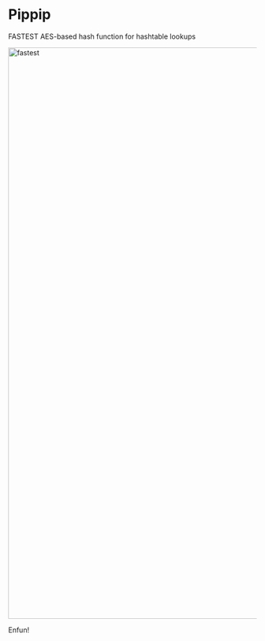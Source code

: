 # Pippip
FASTEST AES-based hash function for hashtable lookups

<img width="810" height="1158" alt="fastest" src="https://github.com/user-attachments/assets/f52af8d8-449e-4a2b-9d19-7ff3260bfa9a" />


Enfun!

